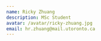 ```yaml
---
name: Ricky Zhuang
description: MSc Student
avatar: /avatar/ricky-zhuang.jpg
email: hr.zhuang@mail.utoronto.ca
---
```

